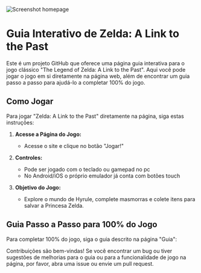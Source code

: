 ![Screenshot homepage](https://i.ibb.co/svMkkJs/SCREENSHOT.png)

# Guia Interativo de Zelda: A Link to the Past

Este é um projeto GitHub que oferece uma página guia interativa para o jogo clássico "The Legend of Zelda: A Link to the Past". Aqui você pode jogar o jogo em si diretamente na página web, além de encontrar um guia passo a passo para ajudá-lo a completar 100% do jogo.

## Como Jogar

Para jogar "Zelda: A Link to the Past" diretamente na página, siga estas instruções:

1. **Acesse a Página do Jogo:**
   - Acesse o site e clique no botão "Jogar!"

2. **Controles:**
   - Pode ser jogado com o teclado ou gamepad no pc
   - No Android/iOS o próprio emulador já conta com botões touch

3. **Objetivo do Jogo:**
   - Explore o mundo de Hyrule, complete masmorras e colete itens para salvar a Princesa Zelda.

## Guia Passo a Passo para 100% do Jogo

Para completar 100% do jogo, siga o guia descrito na página "Guia":


Contribuições são bem-vindas! Se você encontrar um bug ou tiver sugestões de melhorias para o guia ou para a funcionalidade de jogo na página, por favor, abra uma issue ou envie um pull request.


